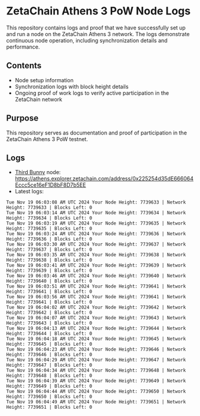 # ZetaChain Athens 3 PoW Node Logs
This repository contains logs and proof that we have successfully set up and run a node on the ZetaChain Athens 3 network. The logs demonstrate continuous node operation, including synchronization details and performance.

## Contents
- Node setup information
- Synchronization logs with block height details
- Ongoing proof of work logs to verify active participation in the ZetaChain network

## Purpose
This repository serves as documentation and proof of participation in the ZetaChain Athens 3 PoW testnet.

## Logs

- [Third Bunny](https://thirdbunny.xyz/) node: https://athens.explorer.zetachain.com/address/0x225254d35dE666064Eccc5ce16eF1D8bF8D7b5EE
- Latest logs:
```
Tue Nov 19 06:03:08 AM UTC 2024 Your Node Height: 7739633 | Network Height: 7739633 | Blocks Left: 0
Tue Nov 19 06:03:14 AM UTC 2024 Your Node Height: 7739634 | Network Height: 7739634 | Blocks Left: 0
Tue Nov 19 06:03:19 AM UTC 2024 Your Node Height: 7739635 | Network Height: 7739635 | Blocks Left: 0
Tue Nov 19 06:03:24 AM UTC 2024 Your Node Height: 7739636 | Network Height: 7739636 | Blocks Left: 0
Tue Nov 19 06:03:30 AM UTC 2024 Your Node Height: 7739637 | Network Height: 7739637 | Blocks Left: 0
Tue Nov 19 06:03:35 AM UTC 2024 Your Node Height: 7739638 | Network Height: 7739638 | Blocks Left: 0
Tue Nov 19 06:03:41 AM UTC 2024 Your Node Height: 7739639 | Network Height: 7739639 | Blocks Left: 0
Tue Nov 19 06:03:46 AM UTC 2024 Your Node Height: 7739640 | Network Height: 7739640 | Blocks Left: 0
Tue Nov 19 06:03:51 AM UTC 2024 Your Node Height: 7739641 | Network Height: 7739641 | Blocks Left: 0
Tue Nov 19 06:03:56 AM UTC 2024 Your Node Height: 7739641 | Network Height: 7739641 | Blocks Left: 0
Tue Nov 19 06:04:02 AM UTC 2024 Your Node Height: 7739642 | Network Height: 7739642 | Blocks Left: 0
Tue Nov 19 06:04:07 AM UTC 2024 Your Node Height: 7739643 | Network Height: 7739643 | Blocks Left: 0
Tue Nov 19 06:04:13 AM UTC 2024 Your Node Height: 7739644 | Network Height: 7739644 | Blocks Left: 0
Tue Nov 19 06:04:18 AM UTC 2024 Your Node Height: 7739645 | Network Height: 7739645 | Blocks Left: 0
Tue Nov 19 06:04:23 AM UTC 2024 Your Node Height: 7739646 | Network Height: 7739646 | Blocks Left: 0
Tue Nov 19 06:04:29 AM UTC 2024 Your Node Height: 7739647 | Network Height: 7739647 | Blocks Left: 0
Tue Nov 19 06:04:34 AM UTC 2024 Your Node Height: 7739648 | Network Height: 7739648 | Blocks Left: 0
Tue Nov 19 06:04:39 AM UTC 2024 Your Node Height: 7739649 | Network Height: 7739649 | Blocks Left: 0
Tue Nov 19 06:04:44 AM UTC 2024 Your Node Height: 7739650 | Network Height: 7739650 | Blocks Left: 0
Tue Nov 19 06:04:49 AM UTC 2024 Your Node Height: 7739651 | Network Height: 7739651 | Blocks Left: 0
```
